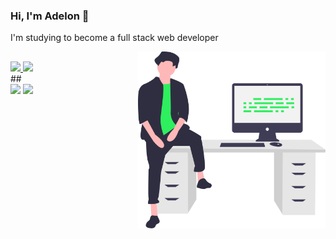 ### Hi, I'm Adelon 👋
I'm studying to become a full stack web developer

<img align="right" src="https://github.com/adelonmedeiros/adelonmedeiros/blob/main/image/git-adelonmedeiros.svg?raw=true" width="300"/>

##
<div>
  <a href="https://github.com/adelonmedeiros">
    <img height="150em" src="https://github-readme-stats.vercel.app/api?username=adelonmedeiros&show_icons=true&theme=dark" />
    <img height="150em" src="https://github-readme-stats.vercel.app/api/top-langs/?username=adelonmedeiros&layout=compact&theme=dark" />
  </a>
</div>
##
  
<div>
  <a href="https://www.linkedin.com/in/adelon-medeiros-76ab6ab2" target="_blank"><img
      src="https://img.shields.io/badge/-LinkedIn-%230077B5?style=for-the-badge&logo=linkedin&logoColor=white"
      target="_blank"/></a>
  <a href="https://instagram.com/delonzera" target="_blank"><img
      src="https://img.shields.io/badge/-Instagram-%23E4405F?style=for-the-badge&logo=instagram&logoColor=white"
      target="_blank"
  /></a>
</div>


  
  


